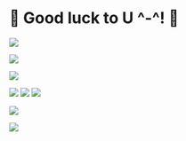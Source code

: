# 🌟 Good luck to U ^-^! 🌟


<img src="https://img.shields.io/badge/-Java-%23F08080?style=flat-square&logo=Java8&logoColor=white"/></a>

<img src="https://img.shields.io/badge/-Spring-%2332CD32?style=flat-square&logo=Spring&logoColor=white"/></a>

<img src="https://img.shields.io/badge/-SpringBoot-%237CFC00?style=flat-square&logo=Springboot&logoColor=white"/></a>

<img src="https://img.shields.io/badge/-AWS%20EC2-%23FF4500?style=flat-square&logo=AWS&logoColor=white"/></a> <img src="https://img.shields.io/badge/-AWS%20S3-%2300CED1?style=flat-square&logo=AWS&logoColor=white"/></a> <img src="https://img.shields.io/badge/-AWS%20RDS-%234169E1?style=flat-square&logo=AWS&logoColor=white"/></a>

<img src="https://img.shields.io/badge/-React--Native-%231E90FF?style=flat-square&logo=react-native&logoColor=white"/></a>

<img src="https://img.shields.io/badge/-Expo-%23696969?style=flat-square&logo=Expo&logoColor=white"/></a>
